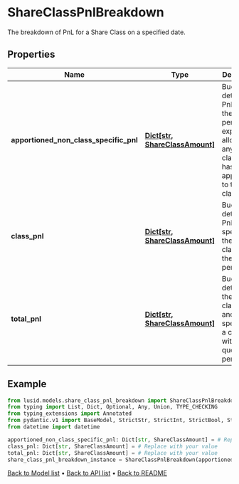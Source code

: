 # ShareClassPnlBreakdown

The breakdown of PnL for a Share Class on a specified date.
## Properties
Name | Type | Description | Notes
------------ | ------------- | ------------- | -------------
**apportioned_non_class_specific_pnl** | [**Dict[str, ShareClassAmount]**](ShareClassAmount.md) | Bucket of detail for PnL within the queried period not explicitly allocated to any share class but has been apportioned to the share class. | 
**class_pnl** | [**Dict[str, ShareClassAmount]**](ShareClassAmount.md) | Bucket of detail for PnL specific to the share class within the queried period. | 
**total_pnl** | [**Dict[str, ShareClassAmount]**](ShareClassAmount.md) | Bucket of detail for the sum of class PnL and PnL not specific to a class within the queried period. | 
## Example

```python
from lusid.models.share_class_pnl_breakdown import ShareClassPnlBreakdown
from typing import List, Dict, Optional, Any, Union, TYPE_CHECKING
from typing_extensions import Annotated
from pydantic.v1 import BaseModel, StrictStr, StrictInt, StrictBool, StrictFloat, StrictBytes, Field, validator, ValidationError, conlist, constr
from datetime import datetime

apportioned_non_class_specific_pnl: Dict[str, ShareClassAmount] = # Replace with your value
class_pnl: Dict[str, ShareClassAmount] = # Replace with your value
total_pnl: Dict[str, ShareClassAmount] = # Replace with your value
share_class_pnl_breakdown_instance = ShareClassPnlBreakdown(apportioned_non_class_specific_pnl=apportioned_non_class_specific_pnl, class_pnl=class_pnl, total_pnl=total_pnl)

```

[Back to Model list](../README.md#documentation-for-models) &#8226; [Back to API list](../README.md#documentation-for-api-endpoints) &#8226; [Back to README](../README.md)

